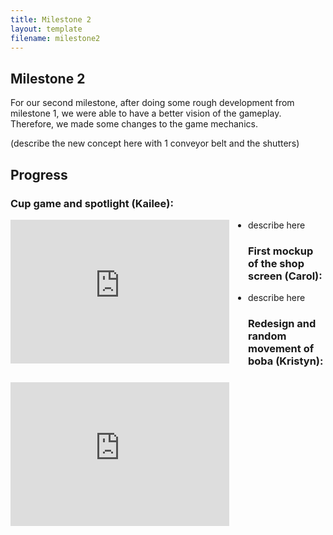 ```yaml
---
title: Milestone 2
layout: template
filename: milestone2
--- 
```


## Milestone 2

For our second milestone, after doing some rough development from milestone 1, we were able to have a better vision of the gameplay. Therefore, we made some changes to the game mechanics.

(describe the new concept here with 1 conveyor belt and the shutters)

## Progress

### Cup game and spotlight (Kailee):

[//]: # (![Mockup of the boba cup screen]&#40;<Assets/Cup Screen Mockup 1.png>&#41;)

<iframe width="350" height="230" src="https://www.youtube.com/embed/L1I021azl4Y?si=WtfJfZDbIE4jAbxF" title="YouTube video player" frameborder="0" allow="accelerometer; autoplay; clipboard-write; encrypted-media; gyroscope; picture-in-picture; web-share" referrerpolicy="strict-origin-when-cross-origin" allowfullscreen style="float: left; margin-right: 30px; margin-bottom: 30px;"></iframe>

- describe here

### First mockup of the shop screen (Carol):

<iframe width="350" height="230" src="https://www.youtube.com/embed/RdLDSx53n0g?si=lFt-GV0hAxFLN40s" title="YouTube video player" frameborder="0" allow="accelerometer; autoplay; clipboard-write; encrypted-media; gyroscope; picture-in-picture; web-share" referrerpolicy="strict-origin-when-cross-origin" allowfullscreen style="float: left; margin-right: 30px;"></iframe>

- describe here

### Redesign and random movement of boba (Kristyn):